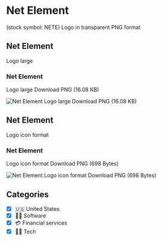 # Net Element
 (stock symbol: NETE) Logo in transparent PNG format

## Net Element
 Logo large

### Net Element
 Logo large Download PNG (16.08 KB)

![Net Element
 Logo large Download PNG (16.08 KB)](/img/orig/NETE_BIG-660a5255.png)

## Net Element
 Logo icon format

### Net Element
 Logo icon format Download PNG (698 Bytes)

![Net Element
 Logo icon format Download PNG (698 Bytes)](/img/orig/NETE-c2913a66.png)



## Categories
- [x] 🇺🇸 United States
- [x] 👨‍💻 Software
- [x] 💳 Financial services
- [x] 👩‍💻 Tech
